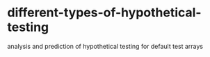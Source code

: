 # different-types-of-hypothetical-testing
analysis and prediction of hypothetical testing for default test arrays
